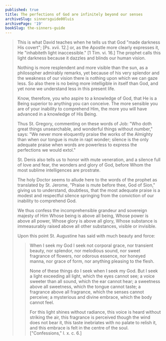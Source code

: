 ```yaml
---
published: true
title: The perfections of God are infinitely beyond our senses
archiveSlug: sinnersguide00luis
archivePage: '19'
bookSlug: the-sinners-guide
---
```


> This is what David teaches when he tells us that God "made darkness His covert"; [Ps. xvii. 12.] or, as the Apostle more clearly expresses it, He "inhabiteth light inaccessible." [1 Tim. vi. 16.] The prophet calls this light darkness because it dazzles and blinds our human vision.
>
> Nothing is more resplendent and more visible than the sun, as a philosopher admirably remarks, yet because of his very splendor and the weakness of our vision there is nothing upon which we can gaze less. So also there is no being more intelligible in itself than God, and yet none we understand less in this present life.
>
> Know, therefore, you who aspire to a knowledge of God, that He is a Being superior to anything you can conceive. The more sensible you are of your inability to comprehend Him, the more you will have advanced in a knowledge of His Being.
>
> Thus St. Gregory, commenting on these words of Job: "Who doth great things unsearchable, and wonderful things without number," says: "We never more eloquently praise the works of the Almighty than when our tongue is mute in rapt wonder; silence is the only adequate praise when words are powerless to express the perfections we would extol."
>
> St. Denis also tells us to honor with mute veneration, and a silence full of love and fear, the wonders and glory of God, before Whom the most sublime intelligences are prostrate.
>
> The holy Doctor seems to allude here to the words of the prophet as translated by St. Jerome, "Praise is mute before thee, God of Sion," giving us to understand, doubtless, that the most adequate praise is a modest and respectful silence springing from the conviction of our inability to comprehend God.
>
> We thus confess the incomprehensible grandeur and sovereign majesty of Him Whose being is above all being, Whose power is above all power, Whose glory is above all glory, Whose substance is immeasurably raised above all other substances, visible or invisible.
>
> Upon this point St. Augustine has said with much beauty and force:
>
>> When I seek my God I seek not corporal grace, nor transient beauty, nor splendor, nor melodious sound, nor sweet fragrance of flowers, nor odorous essence, nor honeyed manna, nor grace of form, nor anything pleasing to the flesh.
>>
>> None of these things do I seek when I seek my God. But I seek a light exceeding all light, which the eyes cannot see; a voice sweeter than all sound, which the ear cannot hear; a sweetness above all sweetness, which the tongue cannot taste; a fragrance above all fragrance, which the senses cannot perceive; a mysterious and divine embrace, which the body cannot feel.
>>
>> For this light shines without radiance, this voice is heard without striking the air, this fragrance is perceived though the wind does not bear it, this taste inebriates with no palate to relish it, and this embrace is felt in the centre of the soul. ["Confessions," l. x. c. 6.]
